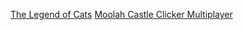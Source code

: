 [The Legend of Cats](https://jpuppygames.github.io/games/legendofthecats/index.html)
[Moolah Castle Clicker Multiplayer](https://jpuppygames.github.io/games/moneycastle/index.html)
